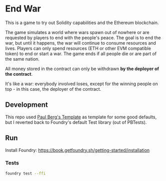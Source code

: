 # End War

This is a game to try out Solidity capabilities and the Ethereum blockchain.

The game simulates a world where wars spawn out of nowhere or are requested by players to end with the people's peace. The goal is to end the war, but until it happens, the war will continue to consume resources and lives. Players can only spend resources (ETH or other EVM compatible token) to end or start a war. The game ends if all people die or are part of the same nation. 

All money stored in the contract can only be withdrawn **by the deployer of the contract**.

It's like a war: everybody involved loses, except for the winning people on top - in this case, the deployer of the contract.

## Development

This repo used [Paul Berg's Template](https://github.com/PaulRBerg/foundry-template) as template for some good defaults, but I reverted back to Foundry's default Test library (out of PBTests).

## Run

Install Foundry: https://book.getfoundry.sh/getting-started/installation

### Tests

```bash
foundry test --ffi
```
